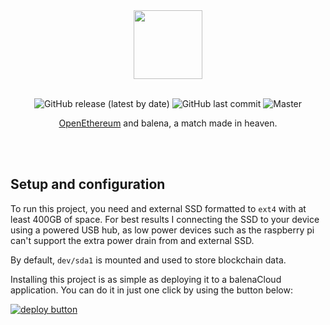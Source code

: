 <div align="center">
  <img height="110" src="https://raw.githubusercontent.com/balena-io-playground/balena-openethereum/master/logo.jpg">
  <br>
  <br>

![GitHub release (latest by date)](https://img.shields.io/github/v/release/balena-io-playground/balena-openethereum)
![GitHub last commit](https://img.shields.io/github/last-commit/balena-io-playground/balena-openethereum)
![Master](https://github.com/balena-io-playground/balena-openethereum/actions/workflows/superliner.yml/badge.svg?branch=master)

  <p>
  <a href="https://openethereum.github.io/">OpenEthereum</a> and balena, a match made in heaven.
  </p>
  <br>
  <br>
</div>

## Setup and configuration

To run this project, you need and external SSD formatted to `ext4` with at least 400GB of space. For best results I connecting the SSD to your device using a powered USB hub, as low power devices such as the raspberry pi can't support the extra power drain from and external SSD.

By default, `dev/sda1` is mounted and used to store blockchain data.

Installing this project is as simple as deploying it to a balenaCloud application. You can do it in just one click by using the button below:

[![deploy button](https://balena.io/deploy.svg)](https://dashboard.balena-cloud.com/deploy?repoUrl=https://github.com/balena-io-playground/balena-openethereum&defaultDeviceType=raspberrypi4-64)
